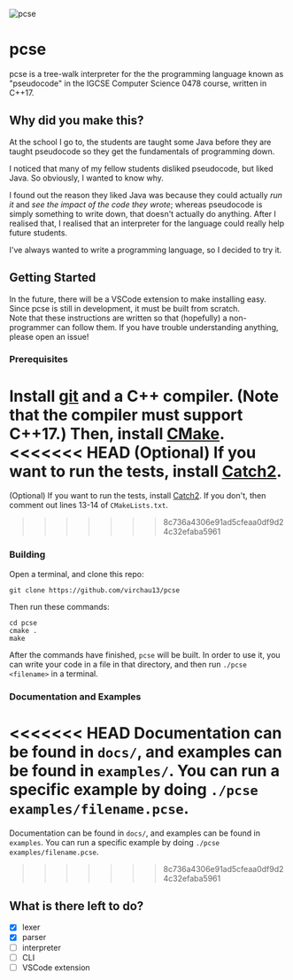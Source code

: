 ![pcse](https://raw.githubusercontent.com/virchau13/pcse/master/pcse_logo.svg)
# pcse
pcse is a tree-walk interpreter for the the programming language known as "pseudocode" in the IGCSE Computer Science 0478 course, written in C++17.

## Why did you make this?
At the school I go to, the students are taught some Java before they are taught pseudocode so they get the fundamentals of programming down.

I noticed that many of my fellow students disliked pseudocode, but liked Java. So obviously, I wanted to know why.

I found out the reason they liked Java was because they could actually _run it_ and _see the impact of the code they wrote_; whereas pseudocode is simply something to write down, that doesn't actually do anything. After I realised that, I realised that an interpreter for the language could really help future students.

I've always wanted to write a programming language, so I decided to try it.

## Getting Started
In the future, there will be a VSCode extension to make installing easy. Since pcse is still in development, it must be built from scratch.  
Note that these instructions are written so that (hopefully) a non-programmer can follow them. If you have trouble understanding anything, please open an issue!

### Prerequisites
Install [git](https://git-scm.com/) and a C++ compiler. (Note that the compiler must support C++17.) Then, install [CMake](https://cmake.org/).  
<<<<<<< HEAD
(Optional) If you want to run the tests, install [Catch2](https://github.com/catchorg/Catch2/).
=======
(Optional) If you want to run the tests, install [Catch2](https://github.com/catchorg/Catch2/). If you don't, then comment out lines 13-14 of `CMakeLists.txt`.
>>>>>>> 8c736a4306e91ad5cfeaa0df9d24c32efaba5961

### Building
Open a terminal, and clone this repo:
```
git clone https://github.com/virchau13/pcse
```
Then run these commands:
```
cd pcse
cmake .
make
```
After the commands have finished, `pcse` will be built.
In order to use it, you can write your code in a file in that directory, and then run `./pcse <filename>` in a terminal.

### Documentation and Examples

<<<<<<< HEAD
Documentation can be found in `docs/`, and examples can be found in `examples/`. You can run a specific example by doing `./pcse examples/filename.pcse`.
=======
Documentation can be found in `docs/`, and examples can be found in `examples`. You can run a specific example by doing `./pcse examples/filename.pcse`.
>>>>>>> 8c736a4306e91ad5cfeaa0df9d24c32efaba5961

## What is there left to do?
- [x] lexer
- [x] parser
- [ ] interpreter
- [ ] CLI
- [ ] VSCode extension
